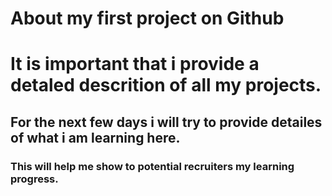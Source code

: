 # About my first project on Github
# It is important that i provide a detaled descrition of all my projects.
## For the next few days i will try to provide detailes of what i am learning here. 
### This will help me show to potential recruiters my learning progress. 
